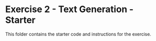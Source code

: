 # Exercise 2 - Text Generation - Starter

This folder contains the starter code and instructions for the exercise.
